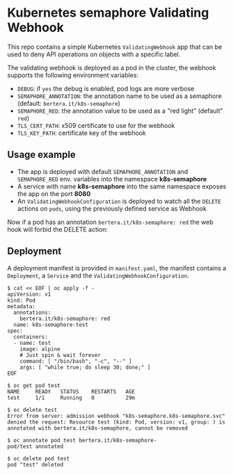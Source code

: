 # Kubernetes semaphore Validating Webhook

This repo contains a simple Kubernetes `ValidatingWebhook` app that can be used to deny API operations on objects with a specific label.

The validating webhook is deployed as a pod in the cluster, the webhook supports the following environment variables:

- `DEBUG`: if `yes` the debug is enabled, pod logs are more verbose
- `SEMAPHORE_ANNOTATION`: the annotation name to be used as a semaphore (default: `bertera.it/k8s-semaphore`)
- `SEMAPHORE_RED`: the annotation value to be used as a "red light" (default" `red`)
- `TLS_CERT_PATH`: x509 certificate to use for the webhook
- `TLS_KEY_PATH`: certificate key of the webhook

## Usage example

- The app is deployed with default `SEMAPHORE_ANNOTATION` and `SEMAPHORE_RED` env. variables into the namespace **k8s-semaphore**
- A service with name **k8s-semaphore** into the same namespace exposes the app on the port **8080**
- An `ValidatingWebhookConfiguration` is deployed to watch all the `DELETE` actions on `pods`, using the previously defined service as Webhook

Now if a pod has an annotation `bertera.it/k8s-semaphore: red` the web hook will forbid the DELETE action:

## Deployment

A deployment manifest is provided in `manifest.yaml`, the manifest contains a `Deployment`, a `Service` and the `ValidatingWebhookConfiguration`.

```
$ cat << EOF | oc apply -f -
apiVersion: v1
kind: Pod
metadata:
  annotations:
    bertera.it/k8s-semaphore: red
  name: k8s-semaphore-test
spec:
  containers:
  - name: test
    image: alpine
    # Just spin & wait forever
    command: [ "/bin/bash", "-c", "--" ]
    args: [ "while true; do sleep 30; done;" ]
EOF

$ oc get pod test
NAME     READY   STATUS    RESTARTS   AGE
test     1/1     Running   0          29m

$ oc delete test
Error from server: admission webhook "k8s-semaphore.k8s-semaphore.svc" denied the request: Resource test (kind: Pod, version: v1, group: ) is annotated with bertera.it/k8s-semaphore, cannot be removed

$ oc annotate pod test bertera.it/k8s-semaphore-
pod/test annotated

$ oc delete pod test
pod "test" deleted
```

